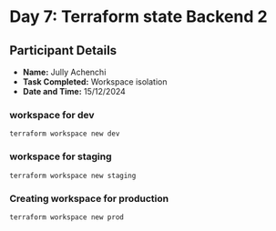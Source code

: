 # Day 7: Terraform state Backend 2  

## Participant Details

- **Name:** Jully Achenchi
- **Task Completed:** Workspace isolation
- **Date and Time:** 15/12/2024

### workspace for dev
```
terraform workspace new dev
```
### workspace for staging
```
terraform workspace new staging
```
### Creating workspace for production
```
terraform workspace new prod
```

